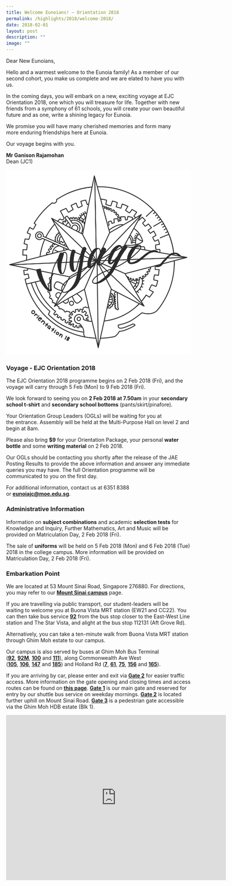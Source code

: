 ```yaml
---
title: Welcome Eunoians! – Orientation 2018
permalink: /highlights/2018/welcome-2018/
date: 2018-02-01
layout: post
description: ""
image: ""
---
```

Dear New Eunoians,

Hello and&nbsp;a warmest welcome to the Eunoia family! As&nbsp;a member of our second cohort, you make us complete and we are&nbsp;elated to have you with us.

In the coming days, you will embark on a new, exciting voyage at EJC Orientation 2018, one which you will treasure for life. Together with&nbsp;new friends from a symphony of 61 schools, you will&nbsp;create your own beautiful future and as one, write a shining legacy for Eunoia.

We&nbsp;promise you will have&nbsp;many cherished memories and form many more&nbsp;enduring friendships here at Eunoia.

Our voyage begins with you.

**Mr Ganison Rajamohan**  
Dean (JC1)

![](/images/Voyage-Orientation-2018.png)

### Voyage - EJC Orientation 2018

The EJC Orientation 2018 programme begins on&nbsp;2 Feb 2018 (Fri), and the voyage will carry through 5&nbsp;Feb (Mon) to&nbsp;9 Feb 2018 (Fri).

We look forward to seeing you on&nbsp;**2&nbsp;Feb 2018 at 7.50am**&nbsp;in your&nbsp;**secondary school t-shirt**&nbsp;and&nbsp;**secondary school bottoms**&nbsp;(pants/skirt/pinafore).

Your Orientation Group Leaders (OGLs) will be waiting for you at the&nbsp;entrance. Assembly will be held at the Multi-Purpose Hall on level 2&nbsp;and begin at 8am.

Please also bring&nbsp;**$9**&nbsp;for your Orientation Package, your personal&nbsp;**water bottle**&nbsp;and some&nbsp;**writing material**&nbsp;on 2 Feb 2018.

Our OGLs should be contacting you shortly after the release of the JAE Posting Results to provide&nbsp;the above information and answer any immediate queries you may have. The full Orientation programme will be communicated to you on the first day.

For additional information, contact us at 6351 8388 or&nbsp;[**eunoiajc@moe.edu.sg**](mailto:eunoiajc@moe.edu.sg).

### Administrative Information

Information on&nbsp;**subject combinations**&nbsp;and academic&nbsp;**selection tests**&nbsp;for Knowledge and Inquiry, Further Mathematics, Art and Music will be provided on Matriculation Day, 2 Feb 2018 (Fri).

The sale of&nbsp;**uniforms**&nbsp;will be held on 5&nbsp;Feb 2018 (Mon) and 6 Feb 2018 (Tue) 2018 in the college campus. More information will be provided on Matriculation Day, 2 Feb 2018 (Fri).

### Embarkation Point

We are located at 53 Mount Sinai Road, Singapore 276880. For directions, you may&nbsp;refer to our&nbsp;**[Mount Sinai campus](https://eunoiajc.moe.edu.sg/about/campus/)**&nbsp;page.

If you are travelling via public transport, our student-leaders will be waiting&nbsp;to welcome you at&nbsp;Buona Vista MRT station (EW21 and CC22).&nbsp;You can then take bus service&nbsp;[**92**](https://www.transitlink.com.sg/eservice/eguide/service_route.php?service=92)&nbsp;from the bus stop closer to the East-West Line station and The Star Vista, and alight at the bus stop 112131 (Aft Grove Rd).

Alternatively, you can&nbsp;take a ten-minute walk from Buona Vista MRT station through Ghim Moh estate to our campus.

Our campus is also served by buses&nbsp;at Ghim Moh Bus Terminal (**[92](https://www.transitlink.com.sg/eservice/eguide/service_route.php?service=92)**,&nbsp;**[92M](https://www.transitlink.com.sg/eservice/eguide/service_route.php?service=92M)**,&nbsp;**[100](https://www.transitlink.com.sg/eservice/eguide/service_route.php?service=100)**&nbsp;and&nbsp;**[111](https://www.transitlink.com.sg/eservice/eguide/service_route.php?service=111)**), along Commonwealth Ave West ([**105**](https://www.transitlink.com.sg/eservice/eguide/service_route.php?service=105),&nbsp;[**106**](https://www.transitlink.com.sg/eservice/eguide/service_route.php?service=106),&nbsp;[**147**](https://www.transitlink.com.sg/eservice/eguide/service_route.php?service=147)&nbsp;and&nbsp;**[185](https://www.transitlink.com.sg/eservice/eguide/service_route.php?service=185)**) and Holland Rd ([**7**](https://www.sbstransit.com.sg/journeyplan/servicedetails.aspx?serviceno=007),&nbsp;[**61**](https://www.transitlink.com.sg/eservice/eguide/service_route.php?service=61),&nbsp;[**75**](https://www.transitlink.com.sg/eservice/eguide/service_route.php?service=75),&nbsp;[**156**](https://www.transitlink.com.sg/eservice/eguide/service_route.php?service=156)&nbsp;and&nbsp;**[165](https://www.transitlink.com.sg/eservice/eguide/service_route.php?service=165)**).

If you are arriving by car, please enter and exit via&nbsp;**[Gate 2](https://eunoiajc.moe.edu.sg/about/contact-us/)**&nbsp;for&nbsp;easier traffic access. More information on the gate opening and closing times and access routes can be found on&nbsp;[**this page**](https://eunoiajc.moe.edu.sg/access/).&nbsp;[**Gate 1**](https://eunoiajc.moe.edu.sg/about/contact-us/)&nbsp;is our main gate and reserved for entry by our shuttle bus service&nbsp;on weekday&nbsp;mornings.&nbsp;[**Gate 2**](https://eunoiajc.moe.edu.sg/about/contact-us/)&nbsp;is located further uphill on Mount Sinai Road.&nbsp;[**Gate 3**](https://eunoiajc.moe.edu.sg/about/contact-us/)&nbsp;is a pedestrian gate accessible via the Ghim Moh HDB estate (Blk 1).

<center><iframe loading="lazy" allowfullscreen="" style="border:0;" height="450" width="600" src="https://www.google.com/maps/embed?pb=!1m14!1m8!1m3!1d7977.380142485182!2d103.839453!3d1.362617!3m2!1i1024!2i768!4f13.1!3m3!1m2!1s0x31da17c1fde88f41%3A0x13ec49101b330b8a!2sEunoia%20Junior%20College!5e0!3m2!1sen!2sus!4v1675571894143!5m2!1sen!2sus"></iframe></center>
